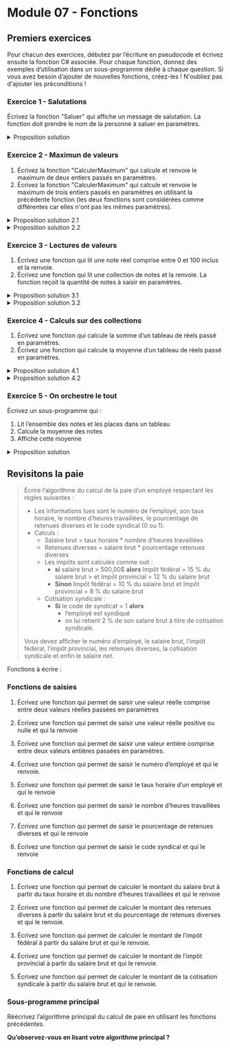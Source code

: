 # Module 07 - Fonctions

## Premiers exercices

Pour chacun des exercices, débutez par l’écriture en pseudocode et écrivez ensuite la fonction C# associée.
Pour chaque fonction, donnez des exemples d’utilisation dans un sous-programme dédié à chaque question.
Si vous avez besoin d’ajouter de nouvelles fonctions, créez-les !
N'oubliez pas d'ajouter les préconditions !

### Exercice 1 - Salutations

Écrivez la fonction "Saluer" qui affiche un message de salutation. La fonction doit prendre le nom de la personne à saluer en paramètres.

<details>
    <summary>Proposition solution</summary>

``` csharp
aucun saluer(chaine p_nom) {
    écrireNL("Bonjour " + p_nom);
}
```

</details>

### Exercice 2 - Maximun de valeurs

1. Écrivez la fonction "CalculerMaximum" qui calcule et renvoie le maximum de deux entiers passés en paramètres.
2. Écrivez la fonction "CalculerMaximum" qui calcule et renvoie le maximum de trois entiers passés en paramètres en utilisant la précédente fonction (les deux fonctions sont considérées comme différentes car elles n'ont pas les mêmes paramètres).

<details>
    <summary>Proposition solution 2.1</summary>

``` csharp
entier calculerMaximum(entier p_valeur1, entier p_valeur2) {
    entier valeurMaximum = p_valeur1;

    si (p_valeur2 > valeurMaximum) {
        valeurMaximum = p_valeur2;
    }

    renvoyer valeurMaximum;
}
```

</details>

<details>
    <summary>Proposition solution 2.2</summary>

``` csharp
entier calculerMaximum(entier p_valeur1, entier p_valeur2, entier p_valeur3) {
    renvoyer calculerMaximum(calculerMaximum(p_valeur1, p_valeur2), p_valeur3);
}
```

</details>

### Exercice 3 - Lectures de valeurs

1. Écrivez une fonction qui lit une note réel comprise entre 0 et 100 inclus et la renvoie.
2. Écrivez une fonction qui lit une collection de notes et la renvoie. La fonction reçoit la quantité de notes à saisir en paramètres.

<details>
    <summary>Proposition solution 3.1</summary>

``` csharp
réel saisirNote() {
    réel note = 0.0;
    
    faire {
        écrire("Veuillez entrer la note " + numeroNote.VersChaine() + " du second examen : ");
        note = lire();
    } tant que (note < 0 ou note > 100);

    renvoyer note;
}
```

</details>

<details>
    <summary>Proposition solution 3.2</summary>

``` csharp
réel[] saisirNotes(entier p_quantiteNotes) {
    // Préconditions
    // 1. p_quantiteNotes doit être >= 0
    réel[] notes = créer réel[p_quantiteNotes];

    pour entier numeroNote de 0 à notes.Capacité - 1 {
        notes[numeroNote] = saisirNote();
    }

    renvoyer notes;
}
```

</details>

### Exercice 4 - Calculs sur des collections

1. Écrivez une fonction qui calcule la somme d’un tableau de réels passé en paramètres.
2. Écrivez une fonction qui calcule la moyenne d’un tableau de réels passé en paramètres.

<details>
    <summary>Proposition solution 4.1</summary>

``` csharp
réel calculerSomme(réel[] p_valeurs) {
    // Préconditions
    // 1. p_valeurs ne doit pas être null
    réel somme = 0.0;

    pour entier indiceValeur de 0 à p_valeurs.Capacité - 1 {
        somme = somme + p_valeurs[indiceValeur];
    }

    renvoyer somme;
}
```

</details>

<details>
    <summary>Proposition solution 4.2</summary>

``` csharp
réel calculerMoyenne(réel[] p_valeurs) {
    // Préconditions
    // 1. p_valeurs ne doit pas être null
    // 2. p_valeurs doit avoir au moins une valeur
    renvoyer calculerSomme(p_valeurs) / p_valeurs.Capacité;
}
```

</details>

### Exercice 5 - On orchestre le tout

Écrivez un sous-programme qui :

1. Lit l’ensemble des notes et les places dans un tableau
2. Calcule la moyenne des notes
3. Affiche cette moyenne

<details>
    <summary>Proposition solution</summary>

``` csharp
entier saisirQuantiteNotes() {
    entier quantiteNotes = 0;

    faire {
        écrire("Veuillez saisir une quantité de notes >= 0 : ");
        quantiteNotes = lire();
    } tant que (quantiteNotes <= 0)

    renvoyer quantiteNotes;
}

aucun afficherMoyenne(réel p_moyenne) {
    écrireNL("La moyenne des notes est : " + p_moyenne.VersChaine());
}

aucun saisirNotesEtAfficherMoyenne() {
    entier quantiteNotes = 0;
    réel[] notes = null;

    quantiteNotes = saisirQuantiteNotes();
    notes = saisirNotes(quantiteNotes);
    moyenne = calculerMoyenne(notes);

    afficherMoyenne(moyenne);
}
```

</details>

## Revisitons la paie

> Écrire l’algorithme du calcul de la paie d’un employé respectant les règles suivantes :
>
>- Les informations lues sont le numéro de l’employé, son taux horaire, le nombre d’heures travaillées, le pourcentage de retenues diverses et le code syndical (0 ou 1).
> - Calculs :
>   - Salaire brut = taux horaire * nombre d’heures travaillées
>   - Retenues diverses = salaire brut * pourcentage retenues diverses
>   - Les impôts sont calculés comme suit :
>     - **si** salaire brut > 500,00$
> **alors** Impôt fédéral = 15 % du salaire brut > et Impôt provincial = 12 % du salaire brut
>     - **Sinon** Impôt fédéral = 10 % du salaire brut et Impôt provincial = 8 % du salaire brut
>   - Cotisation syndicale :
>     - **Si** le code de syndicat = 1  **alors**
>       - l’employé est syndiqué
>       - on lui retient 2 % de son salaire brut à titre de cotisation syndicale.
>
> Vous devez afficher le numéro d’employé, le salaire brut, l’impôt fédéral, l’impôt provincial, les retenues diverses, la cotisation syndicale et enfin le salaire net.

Fonctions à écrire :

### Fonctions de saisies

1. Écrivez une fonction qui permet de saisir une valeur réelle comprise entre deux valeurs réelles passées en paramètres

2. Écrivez une fonction qui permet de saisir une valeur réelle positive ou nulle et qui la renvoie

3. Écrivez une fonction qui permet de saisir une valeur entière comprise entre deux valeurs entières passées en paramètres.

4. Écrivez une fonction qui permet de saisir le numéro d’employé et qui le renvoie.

5. Écrivez une fonction qui permet de saisir le taux horaire d’un employé et qui le renvoie

6. Écrivez une fonction qui permet de saisir le nombre d’heures travaillées et qui le renvoie

7. Écrivez une fonction qui permet de saisir le pourcentage de retenues diverses et qui le renvoie

8. Écrivez une fonction qui permet de saisir le code syndical et qui le renvoie

### Fonctions de calcul

1. Écrivez une fonction qui permet de calculer le montant du salaire brut à partir du taux horaire et du nombre d’heures travaillées et qui le renvoie

2. Écrivez une fonction qui permet de calculer le montant des retenues diverses à partir du salaire brut et du pourcentage de retenues diverses et qui le renvoie.

3. Écrivez une fonction qui permet de calculer le montant de l’impôt fédéral à partir du salaire brut et qui le renvoie.

4. Écrivez une fonction qui permet de calculer le montant de l’impôt provincial à partir du salaire brut et qui le renvoie.

5. Écrivez une fonction qui permet de calculer le montant de la cotisation syndicale à partir du salaire brut et qui le renvoie.

### Sous-programme principal

Réécrivez l’algorithme principal du calcul de paie en utilisant les fonctions précédentes.

**Qu’observez-vous en lisant votre algorithme principal ?**
